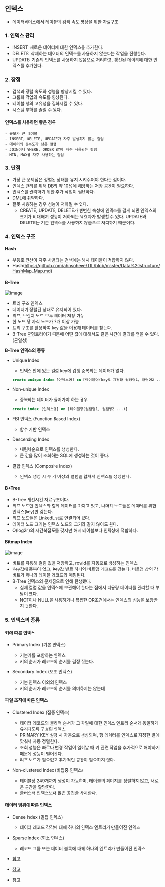 ## 인덱스

- 데이터베이스에서 테이블의 검색 속도 향상을 위한 자료구조

### 1. 인덱스 관리
- INSERT: 새로운 데이터에 대한 인덱스를 추가한다.
- DELETE: 삭제하는 데이터의 인덱스를 사용하지 않는다는 작업을 진행한다.
- UPDATE: 기존의 인덱스를 사용하지 않음으로 처리하고, 갱신된 데이터에 대한 인덱스를 추가한다.

### 2. 장점
- 검색과 정렬 속도와 성능을 향상시킬 수 있다.
- 그룹화 작업의 속도를 향상된다.
- 테이블 행의 고유성을 강화시킬 수 있다.
- 시스템 부하를 줄일 수 있다.

#### 인덱스를 사용하면 좋은 경우
    - 규모가 큰 테이블
    - INSERT, DELETE, UPDATE가 자주 발생하지 않는 컬럼
    - 데이터의 중복도가 낮은 컬럼
    - JOIN이나 WHERE, ORDER BY에 자주 사용되는 컬럼
    - MIN, MAX를 자주 사용하는 컬럼

### 3. 단점
- 가장 큰 문제점은 정렬된 상태를 유지 시켜주어야 한다는 점이다.
- 인덱스 관리를 위해 DB의 약 10%에 해당하는 저장 공간이 필요하다.
- 인덱스를 관리하기 위한 추가 작업이 필요하다.
- DML에 취약하다.
- 잘못 사용하는 경우 성능이 저하될 수 있다.
    - CREATE, UPDATE, DELETE가 빈번한 속성에 인덱스를 걸게 되면 인덱스의 크기가 비대해져 성능이 저하되는 역효과가 발생할 수 있다. UPDATE와 DELETE는 기존 인덱스를 사용하지 않음으로 처리하기 때문이다.

### 4. 인덱스 구조
#### Hash 
- 부등호 연산이 자주 사용되는 검색에는 해시 테이블이 적합하지 않다.
- Hash(https://github.com/ahnsoheee/TIL/blob/master/Data%20structure/HashMap_Map.md)

#### B-Tree 

![image](https://user-images.githubusercontent.com/61968474/134815516-03c02fa9-d890-4da8-93de-29fea10c9446.png)

- 트리 구조 인덱스
- 데이터가 정렬된 상태로 유지되어 있다.
- 리프, 브랜치 노드 모두 데이터 저장 가능
- 한 노드 당 자식 노드가 2개 이상 가능
- 트리 구조를 활용하여 key 값을 이용해 데이터를 찾는다.
- B-Tree 균형트리이기 때문에 어떤 값에 대해서도 같은 시간에 결과를 얻을 수 있다. (균일성)

**B-Tree 인덱스의 종류**

- Unique Index
    - 인덱스 안에 있는 컬럼 key에 갑셍 중복되는 데이터가 없다.
    ```sql
    create unique index [인덱스명] on [테이블명(key로 지정할 컬럼명1, 컬럼명2 ...)]
    ```
- Non-unique Index
    - 중복되는 데이터가 들어가야 하는 경우
    ```sql
    create index [인덱스명] on [테이블명(컬럼명1, 컬럼명2 ...)]
    ```
- FBI 인덱스 (Function Based Index)
    - 함수 기반 인덱스
    
- Descending Index
    - 내림차순으로 인덱스를 생성한다.
    - 큰 값을 많이 조회하는 SQL에 생성하는 것이 좋다.

- 결합 인덱스 (Composite Index)
    - 인덱스 생성 시 두 개 이상의 컬럼을 합쳐서 인덱스를 생성한다.

#### B+Tree
- B-Tree 개선시킨 자료구조이다.
- 리프 노드만 인덱스와 함께 데이터를 가지고 있고, 나머지 노드들은 데이터를 위한 인덱스(key)만 갖는다.
- 리프 노드들은 LinkedList로 연결되어 있다.
- 데이터 노드 크기는 인덱스 노드의 크기와 같지 않아도 된다.
- O(log2n)의 시간복잡도를 갖지만 해시 테이블보다 인덱싱에 적합하다.


#### Bitmap Index
![image](https://user-images.githubusercontent.com/61968474/134816885-30eaeee4-fd98-45d3-b2bf-311622708f09.png)

- 비트를 이용해 컬럼 값을 저장하고, rowid를 자동으로 생성하는 인덱스
- Key값에 중복이 없고, Key값 별로 하나의 비트맵 레코드를 갖는다. 비트맵 상의 각 비트가 하나의 테이블 레코드와 매핑된다.
- B-Tree 인덱스의 문제점으로 인해 탄생했다.
    - 실제 컬럼 값을 인덱스에 보관해야 한다는 점에서 대용량 데이터를 관리할 때 부담이 크다.
    - NOT이나 NULL을 사용하거나 복잡한 OR조건에서는 인덱스의 성능을 보장받지 못한다.

### 5. 인덱스의 종류
#### 키에 따른 인덱스
- Primary Index (기본 인덱스)
    - 기본키를 포함하는 인덱스
    - 키의 순서가 레코드의 순서를 결정 짓는다.

- Secondary Index (보조 인덱스)
    - 기본 인덱스 이외의 인덱스
    - 키의 순서가 레코드의 순서를 의미하지는 않는데

#### 파일 조직에 따른 인덱스
- Clustered Index (집중 인덱스)
    - 데이터 레코드의 물리적 순서가 그 파일에 대한 인덱스 엔트리 순서와 동일하게 유지되도록 구성된 인덱스
    - PRIMARY KEY 설정 시 자동으로 생성되며, 행 데이터를 인덱스로 지정한 열에 맞춰서 자동 정렬한다.
    - 조회 성능은 빠르나 변경 작업이 일어날 때 키 관련 작업을 추가적으로 해야하기 때문에 성능이 떨어진다.
    - 리프 노드가 필요없고 추가적인 공간이 필요하지 않다.
    
- Non-clustered Index (비집중 인덱스)
    - 테이블당 249개까지 생성이 가능하며, 테이블의 페이지를 정렬하지 않고, 새로운 공간을 할당한다.
    - 클러스터 인덱스보다 많은 공간을 차지한다.

#### 데이터 범위에 따른 인덱스
- Dense Index (밀집 인덱스)
    - 데이터 레코드 각각에 대해 하나의 인덱스 엔트리가 만들어진 인덱스
- Sparse Index (희소 인덱스)
    - 레코드 그룹 또는 데이터 블록에 대해 하나의 엔트리가 만들어진 인덱스


- [참고](https://coding-factory.tistory.com/746)

- [참고](https://brunch.co.kr/@skeks463/25)

- [참고](https://rongscodinghistory.tistory.com/113)